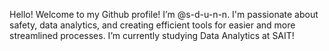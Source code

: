 Hello! 
Welcome to my Github profile! I’m @s-d-u-n-n.
I'm passionate about safety, data analytics, and creating efficient tools for easier and more streamlined processes.
I’m currently studying Data Analytics at SAIT!
